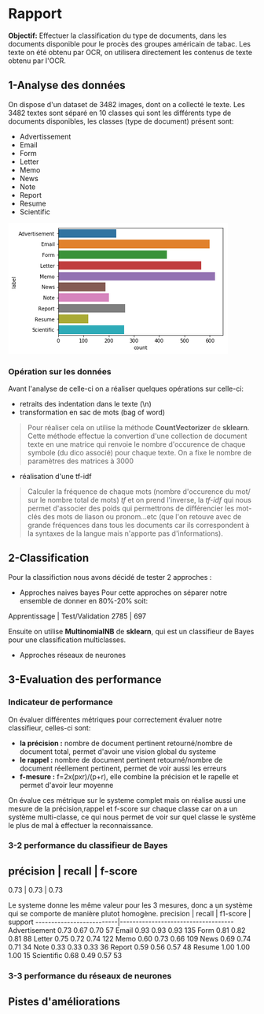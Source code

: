 # Rapport

**Objectif:**
Effectuer la classification du type de documents, dans les documents disponible pour le procès des groupes américain de tabac. Les texte on été obtenu par OCR, on utilisera directement les contenus de texte obtenu par l'OCR.

## 1-Analyse des données

On dispose d'un dataset de 3482 images, dont on a collecté le texte. Les 3482 textes sont séparé en 10 classes qui sont les différents type de documents disponibles, les classes (type de document) présent sont:
* Advertissement
* Email
* Form
* Letter
* Memo
* News
* Note
* Report
* Resume
* Scientific

![Image proportion de chaque classe](https://github.com/Rouen-NLP/final-lab-EstelleAlemy/blob/master/images/plot.png)

### Opération sur les données 

Avant l'analyse de celle-ci on a réaliser quelques opérations sur celle-ci:

* retraits des indentation dans le texte (\n)
* transformation en sac de mots (bag of word)
>Pour réaliser cela on utilise la méthode **CountVectorizer** de **sklearn**. Cette méthode effectue la convertion d'une collection de document texte en une matrice qui renvoie le nombre d'occurence de chaque symbole (du dico associé) pour chaque texte. On a fixe le nombre de paramètres des matrices à 3000
* réalisation d'une tf-idf
>Calculer la fréquence de chaque mots (nombre d'occurence du mot/ sur le nombre total de mots) *tf* et on prend l'inverse, la *tf-idf* qui nous permet d'associer des poids qui permettrons de différencier les mot-clés des mots de liason ou pronom...etc (que l'on retouve avec de grande fréquences dans tous les documents car ils correspondent à la syntaxes de la langue mais n'apporte pas d'informations).

## 2-Classification

Pour la classifiction nous avons décidé de tester 2 approches :
* Approches naives bayes
Pour cette approches on séparer notre ensemble de donner en 80%-20% soit:

Apprentissage | Test/Validation
2785 | 697

Ensuite on utilise **MultinomialNB** de **sklearn**, qui est un classifieur de Bayes pour une classification multiclasses.


* Approches réseaux de neurones


## 3-Evaluation des performance
### Indicateur de performance

On évaluer différentes métriques pour correctement évaluer notre classifieur, celles-ci sont:
* **la précision :** nombre de document pertinent retourné/nombre de document total, permet d'avoir une vision global du systeme
* **le rappel :** nombre de document pertinent retourné/nombre de document réellement pertinent, permet de voir aussi les erreurs 
* **f-mesure :**  f=2x(pxr)/(p+r), elle combine la précision et le rapelle et permet d'avoir leur moyenne

On évalue ces métrique sur le systeme complet mais on réalise aussi une mesure de la précision,rappel et f-score sur chaque classe car on a un système multi-classe, ce qui nous permet de voir sur quel classe le système le plus de mal à effectuer la reconnaissance.
### 3-2 performance du classifieur de Bayes

précision | recall | f-score
--------------------------------
0.73 | 0.73 | 0.73

Le systeme donne les même valeur pour les 3 mesures, donc a un système qui se comporte de manière plutot homogène.
               precision  |  recall | f1-score  | support
--------------------------|------------------------------------
Advertisement       0.73      0.67      0.70        57
        Email       0.93      0.93      0.93       135
         Form       0.81      0.82      0.81        88
       Letter       0.75      0.72      0.74       122
         Memo       0.60      0.73      0.66       109
         News       0.69      0.74      0.71        34
         Note       0.33      0.33      0.33        36
       Report       0.59      0.56      0.57        48
       Resume       1.00      1.00      1.00        15
   Scientific       0.68      0.49      0.57        53

### 3-3 performance du réseaux de neurones




## Pistes d'améliorations





